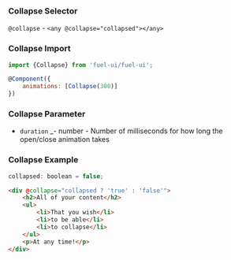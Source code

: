 ### Collapse Selector
`@collapse` - `<any @collapse="collapsed"></any>`

### Collapse Import
```javascript
import {Collapse} from 'fuel-ui/fuel-ui';

@Component({
    animations: [Collapse(300)]
})
```

### Collapse Parameter

  * `duration` _- number -
    Number of milliseconds for how long the open/close animation takes
 
### Collapse Example
```javascript
collapsed: boolean = false;
```

```html
<div @collapse="collapsed ? 'true' : 'false'">
    <h2>All of your content</h2>
    <ul>
        <li>That you wish</li>
        <li>to be able</li>
        <li>to collapse</li>
    </ul>
    <p>At any time!</p>
</div>
```